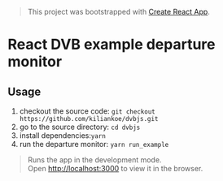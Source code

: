 > This project was bootstrapped with [Create React App](https://github.com/facebook/create-react-app).

# React DVB example departure monitor

## Usage

1. checkout the source code: `git checkout https://github.com/kiliankoe/dvbjs.git`
2. go to the source directory: `cd dvbjs`
3. install dependencies:`yarn`
4. run the departure monitor: `yarn run_example`

> Runs the app in the development mode.<br>
> Open [http://localhost:3000](http://localhost:3000) to view it in the browser.

